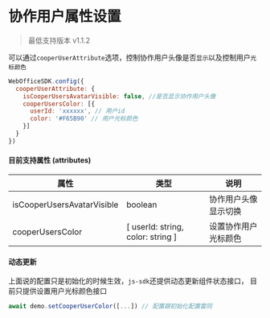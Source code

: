 # 协作用户属性设置

> 最低支持版本 v1.1.2

可以通过`cooperUserAttribute`选项，控制协作用户头像是否`显示`以及控制用户`光标颜色`
```javascript
WebOfficeSDK.config({
  cooperUserAttribute: {
    isCooperUsersAvatarVisible: false, //是否显示协作用户头像
    cooperUsersColor: [{
      userId: 'xxxxxx', // 用户id
      color: '#F65B90' // 用户光标颜色
    }]
  }
})
```

#### 目前支持属性 (attributes)

| 属性 | 类型 | 说明  |
| ----- | ---- | ----  |
| isCooperUsersAvatarVisible | boolean | 协作用户头像显示切换 |
| cooperUsersColor | [ userId: string, color: string ] | 设置协作用户光标颜色 |

#### 动态更新
上面说的配置只是初始化的时候生效，`js-sdk`还提供动态更新组件状态接口， 目前只提供设置用户光标颜色接口
```javascript
await demo.setCooperUserColor([...]) // 配置跟初始化配置雷同
```
